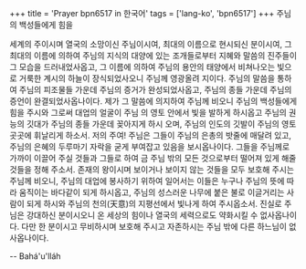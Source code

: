 +++
title = 'Prayer bpn6517 in 한국어'
tags = ['lang-ko', 'bpn6517']
+++
주님의 백성들에게 힘을

세계의 주이시며 열국의 소망이신 주님이시여, 최대의 이름으로 현시되신 분이시여, 그 최대의 이름에 의하여 주님의 지식의 대양에 있는 조개들로부터 지혜와 말씀의 진주들이 그 모습을 드러내었사옵고, 그 이름에 의하여 주님의 용안의 태양에서 비쳐나오는 빛으로 거룩한 계시의 하늘이 장식되었사오니 주님께 영광올려 지이다.
주님의 말씀을 통하여 주님의 피조물들 가운데 주님의 증거가 완성되었사옵고, 주님의 종들 가운데 주님의 증언이 완결되었사옵나이다. 제가 그 말씀에 의지하여 주님께 비오니 주님의 백성들에게 힘을 주시와 그로써 대업의 얼굴이 주님 의 영토 안에서 빛을 발하게 하시옵고 주님의 권능의 깃대가 주님의 종들 가운데 꽂아지게 하시 오며, 주님의 인도의 깃발이 주님의 영토 곳곳에 휘날리게 하소서.
저의 주여! 주님은 그들이 주님의 은총의 밧줄에 매달려 있고, 주님의 은혜의 두루마기 자락을 굳게 부여잡고 있음을 보시옵나이다. 그들을 주님께로 가까이 이끌어 주실 것들과 그들로 하여 금 주님 밖의 모든 것으로부터 떨어져 있게 해줄 것들을 정해 주소서. 존재의 왕이시며 보이거나 보이지 않는 것들을 모두 보호해 주시는 주님께 비오니, 주님의 대업에 봉사하기 위하여 일어서는 이들은 누구나 주님의 뜻에 따라 움직이는 바다같이 되게 하시옵고, 주님의 성스러운 나무에 붙은 불로 이글거리는 사람이 되게 하시와 주님의 천의(天意)의 지평선에서 빛나게 하여 주시옵소서. 진실로 주님은 강대하신 분이시오니 온 세상의 힘이나 열국의 세력으로도 약화시킬 수 없사옵나이다. 다만 한 분이시고 무비하시며 보호해 주시고 자존하시는 주님 밖에 다른 하느님이 없사옵나이다.

-- Bahá'u'lláh
